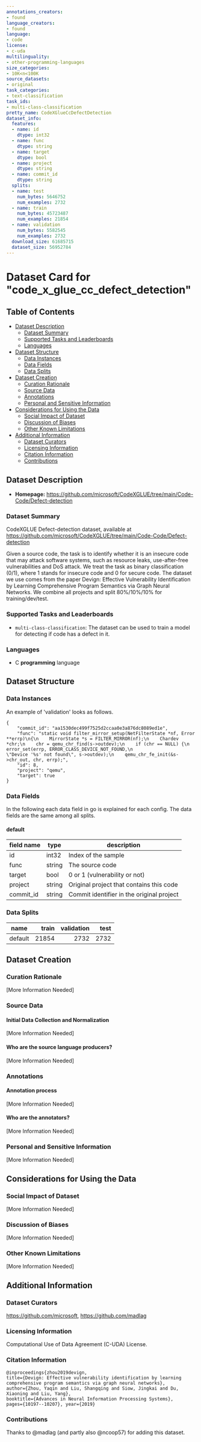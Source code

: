 ```yaml
---
annotations_creators:
- found
language_creators:
- found
language:
- code
license:
- c-uda
multilinguality:
- other-programming-languages
size_categories:
- 10K<n<100K
source_datasets:
- original
task_categories:
- text-classification
task_ids:
- multi-class-classification
pretty_name: CodeXGlueCcDefectDetection
dataset_info:
  features:
  - name: id
    dtype: int32
  - name: func
    dtype: string
  - name: target
    dtype: bool
  - name: project
    dtype: string
  - name: commit_id
    dtype: string
  splits:
  - name: test
    num_bytes: 5646752
    num_examples: 2732
  - name: train
    num_bytes: 45723487
    num_examples: 21854
  - name: validation
    num_bytes: 5582545
    num_examples: 2732
  download_size: 61685715
  dataset_size: 56952784
---
```

# Dataset Card for "code_x_glue_cc_defect_detection"

## Table of Contents
- [Dataset Description](#dataset-description)
  - [Dataset Summary](#dataset-summary)
  - [Supported Tasks and Leaderboards](#supported-tasks)
  - [Languages](#languages)
- [Dataset Structure](#dataset-structure)
  - [Data Instances](#data-instances)
  - [Data Fields](#data-fields)
  - [Data Splits](#data-splits-sample-size)
- [Dataset Creation](#dataset-creation)
  - [Curation Rationale](#curation-rationale)
  - [Source Data](#source-data)
  - [Annotations](#annotations)
  - [Personal and Sensitive Information](#personal-and-sensitive-information)
- [Considerations for Using the Data](#considerations-for-using-the-data)
  - [Social Impact of Dataset](#social-impact-of-dataset)
  - [Discussion of Biases](#discussion-of-biases)
  - [Other Known Limitations](#other-known-limitations)
- [Additional Information](#additional-information)
  - [Dataset Curators](#dataset-curators)
  - [Licensing Information](#licensing-information)
  - [Citation Information](#citation-information)
  - [Contributions](#contributions)

## Dataset Description

- **Homepage:** https://github.com/microsoft/CodeXGLUE/tree/main/Code-Code/Defect-detection

### Dataset Summary

CodeXGLUE Defect-detection dataset, available at https://github.com/microsoft/CodeXGLUE/tree/main/Code-Code/Defect-detection

Given a source code, the task is to identify whether it is an insecure code that may attack software systems, such as resource leaks, use-after-free vulnerabilities and DoS attack. We treat the task as binary classification (0/1), where 1 stands for insecure code and 0 for secure code.
The dataset we use comes from the paper Devign: Effective Vulnerability Identification by Learning Comprehensive Program Semantics via Graph Neural Networks. We combine all projects and split 80%/10%/10% for training/dev/test.

### Supported Tasks and Leaderboards

- `multi-class-classification`: The dataset can be used to train a model for detecting if code has a defect in it.

### Languages

- C **programming** language

## Dataset Structure

### Data Instances

An example of 'validation' looks as follows.
```
{
    "commit_id": "aa1530dec499f7525d2ccaa0e3a876dc8089ed1e", 
    "func": "static void filter_mirror_setup(NetFilterState *nf, Error **errp)\n{\n    MirrorState *s = FILTER_MIRROR(nf);\n    Chardev *chr;\n    chr = qemu_chr_find(s->outdev);\n    if (chr == NULL) {\n        error_set(errp, ERROR_CLASS_DEVICE_NOT_FOUND,\n                  \"Device '%s' not found\", s->outdev);\n    qemu_chr_fe_init(&s->chr_out, chr, errp);", 
    "id": 8, 
    "project": "qemu", 
    "target": true
}
```

### Data Fields

In the following each data field in go is explained for each config. The data fields are the same among all splits.

#### default

|field name| type |               description                |
|----------|------|------------------------------------------|
|id        |int32 | Index of the sample                      |
|func      |string| The source code                          |
|target    |bool  | 0 or 1 (vulnerability or not)            |
|project   |string| Original project that contains this code |
|commit_id |string| Commit identifier in the original project|

### Data Splits

| name  |train|validation|test|
|-------|----:|---------:|---:|
|default|21854|      2732|2732|

## Dataset Creation

### Curation Rationale

[More Information Needed]

### Source Data

#### Initial Data Collection and Normalization

[More Information Needed]

#### Who are the source language producers?

[More Information Needed]

### Annotations

#### Annotation process

[More Information Needed]

#### Who are the annotators?

[More Information Needed]

### Personal and Sensitive Information

[More Information Needed]

## Considerations for Using the Data

### Social Impact of Dataset

[More Information Needed]

### Discussion of Biases

[More Information Needed]

### Other Known Limitations

[More Information Needed]

## Additional Information

### Dataset Curators

https://github.com/microsoft, https://github.com/madlag

### Licensing Information

Computational Use of Data Agreement (C-UDA) License.

### Citation Information

```
@inproceedings{zhou2019devign,
title={Devign: Effective vulnerability identification by learning comprehensive program semantics via graph neural networks},
author={Zhou, Yaqin and Liu, Shangqing and Siow, Jingkai and Du, Xiaoning and Liu, Yang},
booktitle={Advances in Neural Information Processing Systems},
pages={10197--10207}, year={2019}
```

### Contributions

Thanks to @madlag (and partly also @ncoop57) for adding this dataset.